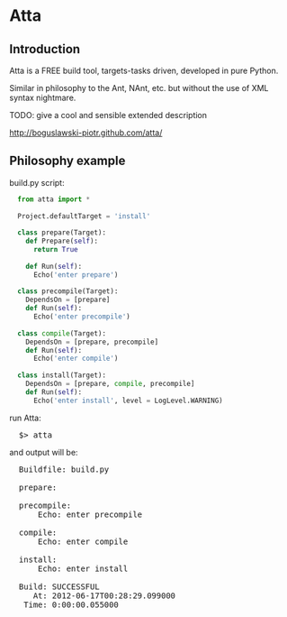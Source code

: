 Atta
====

## Introduction
 
Atta is a FREE build tool, targets-tasks driven, developed in pure Python.

Similar in philosophy to the Ant, NAnt, etc. but without the use of XML syntax nightmare.

TODO: give a cool and sensible extended description 

http://boguslawski-piotr.github.com/atta/

## Philosophy example

build.py script:

```python
  from atta import *
  
  Project.defaultTarget = 'install'
  
  class prepare(Target):
    def Prepare(self):
      return True
      
    def Run(self):
      Echo('enter prepare')
    
  class precompile(Target):
    DependsOn = [prepare]
    def Run(self):
      Echo('enter precompile')
  
  class compile(Target):
    DependsOn = [prepare, precompile]
    def Run(self):
      Echo('enter compile')
      
  class install(Target):
    DependsOn = [prepare, compile, precompile]
    def Run(self):
      Echo('enter install', level = LogLevel.WARNING)
```
    
run Atta:

<pre>
  $> atta
</pre>

and output will be:

<pre>
  Buildfile: build.py
  
  prepare:
  
  precompile:
      Echo: enter precompile
  
  compile:
      Echo: enter compile
  
  install:
      Echo: enter install
  
  Build: SUCCESSFUL
     At: 2012-06-17T00:28:29.099000
   Time: 0:00:00.055000
</pre>
   
